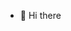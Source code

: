 - 👋 Hi there

<!---
x0dummy/x0dummy is a ✨ special ✨ repository because its `README.md` (this file) appears on your GitHub profile.
You can click the Preview link to take a look at your changes.
--->
